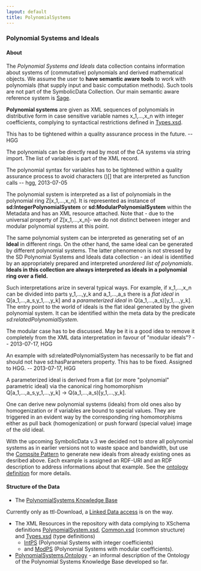 ```yaml
---
layout: default
title: PolynomialSystems
---
```


### Polynomial Systems and Ideals

#### About

The *Polynomial Systems and Ideals* data collection contains information about systems of (commutative) polynomials and derived mathematical objects. We assume the user to **have semantic aware tools** to work with polynomials (that supply input and basic computation methods). Such tools are not part of the SymbolicData Collection. Our main semantic aware reference system is [Sage](http://www.sagemath.org/).

**Polynomial systems** are given as XML sequences of polynomials in distributive form in case sensitive variable names x\_1,...,x\_n with integer coefficients, complying to syntactical restrictions defined in [Types.xsd](http://symbolicdata.org/XMLResources/Types.xsd).

  
This has to be tightened within a quality assurance process in the future. -- HGG

The polynomials can be directly read by most of the CA systems via string import. The list of variables is part of the XML record.

  
The polynomial syntax for variables has to be tightened within a quality assurance process to avoid characters ()[] that are interpreted as function calls -- hgg, 2013-07-05

The polynomial system is interpreted as a list of polynomials in the polynomial ring Z[x\_1,...,x\_n]. It is represented as instance of **sd:IntegerPolynomialSystem** or **sd:ModularPolynomialSystem** within the Metadata and has an XML resource attached. Note that - due to the universal property of Z[x\_1,...,x\_n]- we do not distinct between integer and modular polynomial systems at this point.

The same polynomial system can be interpreted as generating set of an **Ideal** in different rings. On the other hand, the same ideal can be generated by different polynomial systems. The latter phenomenon is not stressed by the SD Polynomial Systems and Ideals data collection - an ideal is identified by an appropriately prepared and interpreted *unordered list of polynomials*. **Ideals in this collection are always interpreted as ideals in a polynomial ring over a field.**

Such interpretations arize in several typical ways. For example, if x\_1,...,x\_n can be divided into parts y\_1,...,y\_k and a\_1,...,a\_s there is a *flat ideal* in Q[a\_1,...,a\_s,y\_1,...,y\_k] and a *parameterized ideal* in Q(a\_1,...,a\_s)[y\_1,...,y\_k]. The entry point to the world of ideals is the flat ideal generated by the given polynomial system. It can be identified within the meta data by the predicate *sd:relatedPolynomialSystem*.

  
The modular case has to be discussed. May be it is a good idea to remove it completely from the XML data interpretation in favour of "modular ideals"? -- 2013-07-17, HGG

An example with sd:relatedPolynomialSystem has necessarily to be flat and should not have sd:hasParameters property. This has to be fixed. Assigned to HGG. -- 2013-07-17, HGG

A parameterized ideal is derived from a flat (or more "polynomial" parametric ideal) via the canonical ring homomorphism Q[a\_1,...,a\_s,y\_1,...,y\_k] -\> Q(a\_1,...,a\_s)[y\_1,...,y\_k].

One can derive new polynomial systems (ideals) from old ones also by homogenization or if variables are bound to special values. They are triggered in an evident way by the corresponding ring homomorphisms either as pull back (homogenization) or push forward (special value) image of the old ideal.

With the upcoming SymbolicData v.3 we decided not to store all polynomial systems as in earlier versions not to waste space and bandwidth, but use the [Compsite Pattern](http://en.wikipedia.org/wiki/Composite_pattern) to generate new ideals from already existing ones as desribed above. Each example is assigned an RDF-URI and an RDF description to address informations about that example. See the [ ontology definition](PolynomialSystems.Ontology "wikilink") for more details.

#### Structure of the Data

-   The [PolynomialSystems Knowledge Base](http://symbolicdata.org/RDFData/PolynomialSystems.ttl)

  
  
Currently only as ttl-Download, a [Linked Data access](http://linkeddata.org) is on the way.

-   The XML Resources in the repository with data complying to XSchema definitions [PolynomialSystem.xsd](http://symbolicdata.org/XMLResources/PolynomialSystem.xsd), [Common.xsd](http://symbolicdata.org/XMLResources/Common.xsd) (common structure) and [Types.xsd](http://symbolicdata.org/XMLResources/Types.xsd) (type definitions)
    -   [IntPS](http://symbolicdata.org/XMLResources/IntPS) (Polynomial Systems with integer coefficients)
    -   and [ModPS](http://symbolicdata.org/XMLResources/ModPS) (Polynomial Systems with modular coefficients).
-   [PolynomialSystems.Ontology](PolynomialSystems.Ontology "wikilink") - an informal description of the Ontology of the Polynomial Systems Knowledge Base developed so far.

